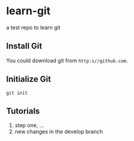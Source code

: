 # learn-git
a test repo to learn git

## Install Git
You could download git from `http:s//github.com`.

## Initialize Git
`git init`

## Tutorials

1. step one, ...
2. new changes in the develop branch
